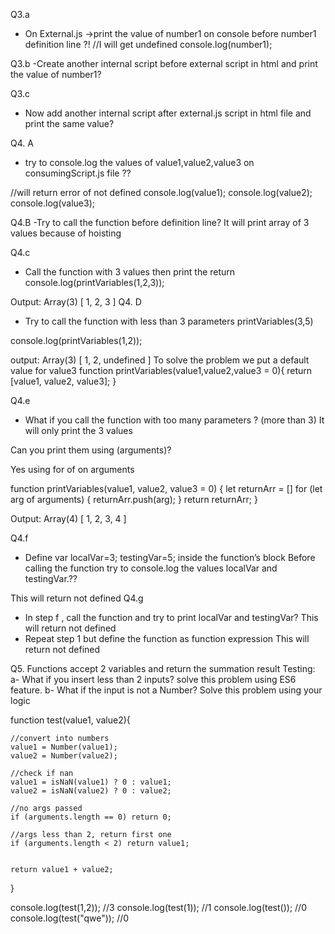 Q3.a
- On External.js ->print the value of number1 on console before number1 definition line ?!
//I will get undefined
console.log(number1);

Q3.b
-Create another internal script before external script in html and print the value of number1?
    <script>
        //I will get number1 is not defined
        console.log(number1);
    </script>
    <script src="./External.js"></script>

Q3.c
- Now add another internal script after external.js script in html file and print the same value?
    <script src="./External.js"></script>
    <script>
        //I will get value of number1 (6)
        console.log(number1);
    </script>

Q4. A
- try to console.log the values of value1,value2,value3 on consumingScript.js file ??

//will return error of not defined
console.log(value1);
console.log(value2);
console.log(value3);

Q4.B
-Try to call the function before definition line?
It will print array of 3 values because of hoisting

Q4.c
- Call the function with 3 values then print the return
console.log(printVariables(1,2,3));

Output: Array(3) [ 1, 2, 3 ]
Q4. D
- Try to call the function with less than 3 parameters printVariables(3,5) 

console.log(printVariables(1,2));

output: Array(3) [ 1, 2, undefined ]
To solve the problem we put a default value for value3
function printVariables(value1,value2,value3 = 0){
    return [value1, value2, value3];
}


Q4.e
- What if you call the function with too many parameters ? (more than 3)
It will only print the 3 values

Can you print them using (arguments)?

Yes using for of on arguments

function printVariables(value1, value2, value3 = 0) {
    let returnArr = []
    for (let arg of arguments) {
        returnArr.push(arg);
    }
    return returnArr;
}

Output: Array(4) [ 1, 2, 3, 4 ]

Q4.f
- Define var localVar=3; testingVar=5; inside the function’s block Before calling the function try to console.log the values localVar and testingVar.??

This will return not defined
Q4.g
- In step f , call the function and try to print localVar and testingVar?
This will return not defined
- Repeat step 1 but define the function as function expression
This will return not defined

Q5.
Functions accept 2 variables and return the summation result Testing: a- What if you insert less than 2 inputs? solve this problem using ES6 feature. b- What if the input is not a Number? Solve this problem using your logic

function test(value1, value2){

    //convert into numbers
    value1 = Number(value1);
    value2 = Number(value2);

    //check if nan
    value1 = isNaN(value1) ? 0 : value1;
    value2 = isNaN(value2) ? 0 : value2;
    
    //no args passed
    if (arguments.length == 0) return 0;

    //args less than 2, return first one
    if (arguments.length < 2) return value1;
    

    return value1 + value2;
}

console.log(test(1,2)); //3
console.log(test(1)); //1
console.log(test()); //0
console.log(test("qwe")); //0
